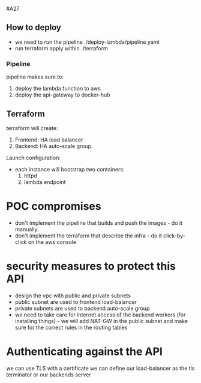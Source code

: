 #A27
## How to deploy
- we need to run the pipeline  ./deploy-lambda/pipeline.yaml
- run terraform apply within ./terraform

### Pipeline
 pipeline makes sure to:
  1. deploy the lambda function to aws
  2. deploy the api-gateway to docker-hub
  
## Terraform

 terraform will create:
  1. Frontend: HA load balancer
  2. Backend: HA auto-scale group.
  
Launch configuration:
- each instance will bootstrap two containers:
    1. httpd
    2. lambda endpoint
    
# POC compromises
- don't implement the pipeline that builds and push the images - do it manually.
- don't implement the terraform that describe the infra - do it click-by-click on the aws console

# security measures to protect this API
- design the  vpc with public and private subnets
- public subnet are used to frontend load-balancer
- private subnets are used to backend auto-scale group
- we need to take care for internet access of the backend workers (for installing things) - we will add NAT-GW in the public subnet and make sure for the correct rules in the routing tables

# Authenticating against the API
 we can use TLS with a certificate
 we can define our load-balancer as the tls terminator or our backends server
 
